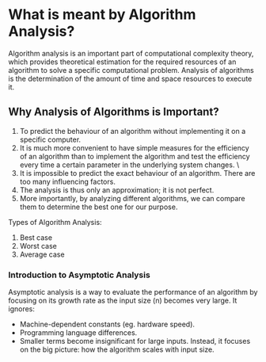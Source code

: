 # What is meant by Algorithm Analysis?
Algorithm analysis is an important part of computational complexity theory, which provides theoretical estimation for the required resources of an algorithm to solve a specific computational problem. Analysis of algorithms is the determination of the amount of time and space resources to execute it.

## Why Analysis of Algorithms is Important?
1. To predict the behaviour of an algorithm without implementing it on a specific computer.
2. It is much more convenient to have simple measures for the efficiency of an algorithm than to implement the algorithm and test the efficiency every time a certain parameter in the underlying system changes. \
3. It is impossible to predict the exact behaviour of an algorithm. There are too many influencing factors.
4. The analysis is thus only an approximation; it is not perfect.
5. More importantly, by analyzing different algorithms, we can compare them to determine the best one for our purpose.

Types of Algorithm Analysis:
1. Best case
2. Worst case
3. Average case

### Introduction to Asymptotic Analysis
Asymptotic analysis is a way to evaluate the performance of an algorithm by focusing on its growth rate as the input size (n) becomes very large. It ignores:
- Machine-dependent constants (eg. hardware speed).
- Programming language differences.
- Smaller terms become insignificant for large inputs.
Instead, it focuses on the big picture: how the algorithm scales with input size.